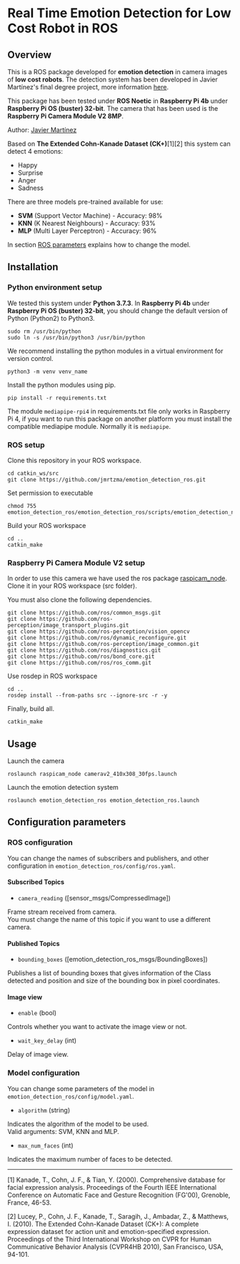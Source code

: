 # Real Time Emotion Detection for Low Cost Robot in ROS

## Overview

This is a ROS package developed for **emotion detection** in camera images of **low cost robots**.
The detection system has been developed in Javier Martínez's final degree project, more information [here](https://github.com/jmvega/tfg-jmartinez).

This package has been tested under **ROS Noetic** in **Raspberry Pi 4b** under **Raspberry Pi OS (buster) 32-bit**. The camera that has been used is the **Raspberry Pi Camera Module V2 8MP**. 

Author: [Javier Martínez](https://github.com/jmrtzma)

Based on **The Extended Cohn-Kanade Dataset (CK+)**[1][2] this system can detect 4 emotions:

* Happy
* Surprise
* Anger
* Sadness

There are three models pre-trained available for use:

* **SVM** (Support Vector Machine) - Accuracy: 98%
* **KNN** (K Nearest Neighbours) - Accuracy: 93%
* **MLP** (Multi Layer Perceptron) - Accuracy: 96%

In section [ROS parameters]() explains how to change the model.

## Installation

### Python environment setup

We tested this system under **Python 3.7.3**. In **Raspberry Pi 4b** under **Raspberry Pi OS (buster) 32-bit**, you should change the default version of Python (Python2) to Python3.

```
sudo rm /usr/bin/python
sudo ln -s /usr/bin/python3 /usr/bin/python
```

We recommend installing the python modules in a virtual environment for version control.

```
python3 -m venv venv_name
```

Install the python modules using pip.

```
pip install -r requirements.txt
```

The module `mediapipe-rpi4` in requirements.txt file only works in Raspberry Pi 4, if you want to run this package on another platform you must install the compatible mediapipe module. Normally it is `mediapipe`.

### ROS setup

Clone this repository in your ROS workspace.
```
cd catkin_ws/src
git clone https://github.com/jmrtzma/emotion_detection_ros.git
```

Set permission to executable
```
chmod 755 emotion_detection_ros/emotion_detection_ros/scripts/emotion_detection_node.py
```

Build your ROS workspace
```
cd ..
catkin_make
```

### Raspberry Pi Camera Module V2 setup
In order to use this camera we have used the ros package [raspicam_node](https://github.com/UbiquityRobotics/raspicam_node). Clone it in your ROS workspace (src folder).

You must also clone the following dependencies.

```
git clone https://github.com/ros/common_msgs.git
git clone https://github.com/ros-perception/image_transport_plugins.git
git clone https://github.com/ros-perception/vision_opencv
git clone https://github.com/ros/dynamic_reconfigure.git
git clone https://github.com/ros-perception/image_common.git
git clone https://github.com/ros/diagnostics.git
git clone https://github.com/ros/bond_core.git
git clone https://github.com/ros/ros_comm.git
```

Use rosdep in ROS workspace
```
cd ..
rosdep install --from-paths src --ignore-src -r -y
```

Finally, build all.
```
catkin_make
```


## Usage

Launch the camera
```
roslaunch raspicam_node camerav2_410x308_30fps.launch
```

Launch the emotion detection system
```
roslaunch emotion_detection_ros emotion_detection_ros.launch
```

## Configuration parameters
### ROS configuration
You can change the names of subscribers and publishers, and other configuration in `emotion_detection_ros/config/ros.yaml`.

#### Subscribed Topics
* `camera_reading` ([sensor_msgs/CompressedImage])

Frame stream received from camera.  
You must change the name of this topic if you want to use a different camera.

#### Published Topics
* `bounding_boxes` ([emotion_detection_ros_msgs/BoundingBoxes])

Publishes a list of bounding boxes that gives information of the Class detected and position and size of the bounding box in pixel coordinates.

#### Image view
* `enable` (bool)

Controls whether you want to activate the image view or not.

* `wait_key_delay` (int)

Delay of image view.

### Model configuration
You can change some parameters of the model in `emotion_detection_ros/config/model.yaml`.

* `algorithm` (string)

Indicates the algorithm of the model to be used.  
Valid arguments: SVM, KNN and MLP.

* `max_num_faces` (int)

Indicates the maximum number of faces to be detected.

---
[1] Kanade, T., Cohn, J. F., & Tian, Y. (2000). Comprehensive database for facial expression analysis. Proceedings of the Fourth IEEE International Conference on Automatic Face and Gesture Recognition (FG'00), Grenoble, France, 46-53.

[2] Lucey, P., Cohn, J. F., Kanade, T., Saragih, J., Ambadar, Z., & Matthews, I. (2010). The Extended Cohn-Kanade Dataset (CK+): A complete expression dataset for action unit and emotion-specified expression. Proceedings of the Third International Workshop on CVPR for Human Communicative Behavior Analysis (CVPR4HB 2010), San Francisco, USA, 94-101.